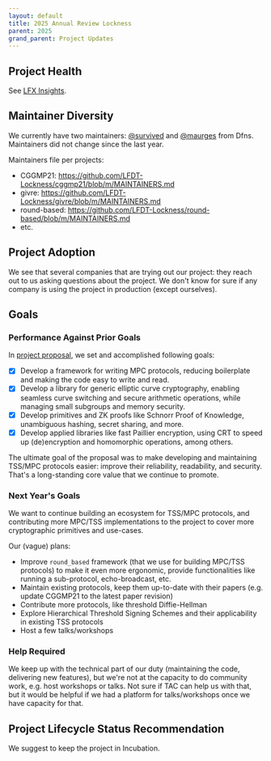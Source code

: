 ```yaml
---
layout: default
title: 2025 Annual Review Lockness
parent: 2025
grand_parent: Project Updates
---
```


## Project Health

See [LFX Insights](https://insights.linuxfoundation.org/project/lockness/repository/lfdt-lockness?timeRange=past365days).

## Maintainer Diversity

We currently have two maintainers: [@survived] and [@maurges] from Dfns. Maintainers did not change since the last year.

Maintainers file per projects:
* CGGMP21: https://github.com/LFDT-Lockness/cggmp21/blob/m/MAINTAINERS.md
* givre: https://github.com/LFDT-Lockness/givre/blob/m/MAINTAINERS.md
* round-based: https://github.com/LFDT-Lockness/round-based/blob/m/MAINTAINERS.md
* etc.

[@survived]: https://github.com/survived
[@maurges]: https://github.com/maurges

## Project Adoption

We see that several companies that are trying out our project: they reach out to us asking questions about the project. We don't know for sure if any company is using the project in production (except ourselves).

## Goals

### Performance Against Prior Goals

In [project proposal](https://github.com/LF-Decentralized-Trust/project-proposals/blob/gh-pages/proposals/incubation/xkey.md), we set and accomplished following goals:

- [x] Develop a framework for writing MPC protocols, reducing boilerplate and making the code easy to
  write and read.
- [x] Develop a library for generic elliptic curve cryptography, enabling seamless curve switching and
  secure arithmetic operations, while managing small subgroups and memory security.
- [x] Develop primitives and ZK proofs like Schnorr Proof of Knowledge, unambiguous hashing,
  secret sharing, and more.
- [x] Develop applied libraries like fast Paillier encryption, using CRT to speed up (de)encryption
  and homomorphic operations, among others.

The ultimate goal of the proposal was to make developing and maintaining TSS/MPC protocols 
easier: improve their reliability, readability, and security. That's a long-standing core
value that we continue to promote.

### Next Year's Goals

We want to continue building an ecosystem for TSS/MPC protocols, and contributing more MPC/TSS implementations to the project to cover
more cryptographic primitives and use-cases.

Our (vague) plans:
- Improve `round_based` framework (that we use for building MPC/TSS protocols) to make it even more ergonomic, provide functionalities
  like running a sub-protocol, echo-broadcast, etc.
- Maintain existing protocols, keep them up-to-date with their papers (e.g. update CGGMP21 to the latest paper revision)
- Contribute more protocols, like threshold Diffie-Hellman
- Explore Hierarchical Threshold Signing Schemes and their applicability in existing TSS protocols
- Host a few talks/workshops

### Help Required

We keep up with the technical part of our duty (maintaining the code, delivering new features), but we're not at the capacity to do community work, e.g. host workshops or talks. Not sure if TAC can help us with that, but it would be helpful if we had a platform for talks/workshops once we have capacity for that.

## Project Lifecycle Status Recommendation

We suggest to keep the project in Incubation.
